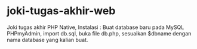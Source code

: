 # joki-tugas-akhir-web
Joki tugas akhir PHP Native, 
Instalasi : Buat database baru pada MySQL PHPmyAdmin, import db.sql, buka file db.php, sesuaikan $dbname dengan nama database yang kalian buat.

